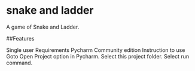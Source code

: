 # snake and ladder
A game of Snake and Ladder.

##Features

Single user 
Requirements
Pycharm Community edition
Instruction to use
Goto Open Project option in Pycharm.
Select this project folder.
Select run command.
